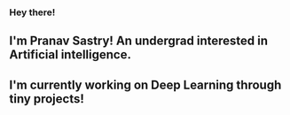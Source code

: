 ### Hey there!

## I'm Pranav Sastry! An undergrad interested in Artificial intelligence.
## I'm currently working on Deep Learning through tiny projects!


